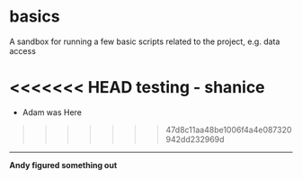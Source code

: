 # basics
A sandbox for running a few basic scripts related to the project, e.g. data access

<<<<<<< HEAD
testing - shanice
=======
 - Adam was Here
>>>>>>> 47d8c11aa48be1006f4a4e087320942dd232969d
-------
**Andy figured something out**
